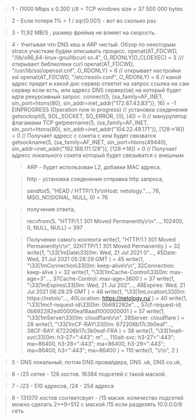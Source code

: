 >1 - (1000 Mbps x 0.300 )/8 = TCP windows size = 37 500 000 bytes 

>2 - Если потеря 1%  =   1 / sqr(0.001) - вот во сколько раз 

>3 - 11,92 MB/S , размер фрейма не влияет на скорость. 

>4 - Учитывая что DNS кеш и ARP чистый. Обзор по некоторым strace участкам будем описывать процесс.
	openat(AT_FDCWD, "/lib/x86_64-linux-gnu/libcurl.so.4", O_RDONLY|O_CLOEXEC) = 3  /// открывает библиотеки curl
	openat(AT_FDCWD, "/usr/lib/ssl/openssl.cnf", O_RDONLY) = 6 // открывает настройки ssl 
	openat(AT_FDCWD, "/etc/resolv.conf", O_RDONLY) = 6 // какой адрес придет и какой днс сервер ответит на запрос 
		ссылка на сам сервер если есть, или адресс DNS сервер(ов) на который будет идти рекурсивный запрос.
	connect(5, {sa_family=AF_INET, sin_port=htons(80), sin_addr=inet_addr("172.67.43.83")}, 16) = -1 EINPROGRESS (Operation now in progress) // установка соеденения 
	getsockopt(5, SOL_SOCKET, SO_ERROR, [0], [4]) = 0 // манурулятор флагамами TCP 
	getpeername(5, {sa_family=AF_INET, sin_port=htons(80), sin_addr=inet_addr("104.22.49.171")}, [128->16]) = 0  // Получает адресс с сокета с кем будет связватся
	getsockname(5, {sa_family=AF_INET, sin_port=htons(49440), sin_addr=inet_addr("192.168.111.128")}, [128->16]) = 0 // Получает адресс локального сокета который будет связыватся с внешным
>> ARP - будет использован L2, добавки MAC адреса. 
>
>> http - установка соеденения отправка http запроса, 
>>
>>sendto(5, "HEAD / HTTP/1.1\r\nHost: netology."..., 76, MSG_NOSIGNAL, NULL, 0) = 76

>> получения ответа, 
> 
>> recvfrom(5, "HTTP/1.1 301 Moved Permanently\r\n"..., 102400, 0, NULL, NULL) = 397
> 
>> Получение самого контента 
>> write(1, "HTTP/1.1 301 Moved Permanently\r\n", 32HTTP/1.1 301 Moved Permanently
) = 32
write(1, "\33[1mDate\33[0m: Wed, 21 Jul 2021 0"..., 45Date: Wed, 21 Jul 2021 05:28:29 GMT
) = 45
write(1, "\33[1mConnection\33[0m: keep-alive\r\n", 32Connection: keep-alive
) = 32
write(1, "\33[1mCache-Control\33[0m: max-age=3"..., 37Cache-Control: max-age=3600
) = 37
write(1, "\33[1mExpires\33[0m: Wed, 21 Jul 202"..., 48Expires: Wed, 21 Jul 2021 06:28:29 GMT
) = 48
write(1, "\33[1mLocation\33[0m: https://netolo"..., 40Location: https://netology.ru/
) = 40
write(1, "\33[1mcf-request-id\33[0m: 0b692282e"..., 57cf-request-id: 0b692282ed00000eaf8aad1000000001
) = 57
write(1, "\33[1mServer\33[0m: cloudflare\r\n", 28Server: cloudflare
) = 28
write(1, "\33[1mCF-RAY\33[0m: 672206b17c3b0eaf"..., 38CF-RAY: 672206b17c3b0eaf-FRA
) = 38
write(1, "\33[1malt-svc\33[0m: h3-27=\":443\"; m"..., 110alt-svc: h3-27=":443"; ma=86400, h3-28=":443"; ma=86400, h3-29=":443"; ma=86400, h3=":443"; ma=86400
) = 110
write(1, "\r\n", 2
)                 

>5 - DNS локальный, потом DNS провайдера, DNS .uk, DNS co.uk, 

>6 - /25 сетке - 126 хостов. 16384 подсетей с такой маской.

>7 - /23 - 510 адресов, /24 - 254 адреса

>8 - 131070 хостов соответсвует - /15 маске. количество подсетей можно сделать 2**9=512 с маской /15 если разделять 10.0.0.0/8 сеть
 
